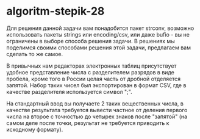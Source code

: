 # algoritm-stepik-28
Для решения данной задачи вам понадобится пакет strconv, возможно использовать пакеты strings или encoding/csv, или даже bufio - вы не ограничены в выборе способа решения задачи. В решениях мы поделимся своими способами решения этой задачи, предлагаем вам сделать то же самое.

В привычных нам редакторах электронных таблиц присутствует удобное представление числа с разделителем разрядов в виде пробела, кроме того в России целая часть от дробной отделяется запятой. Набор таких чисел был экспортирован в формат CSV, где в качестве разделителя используется символ ";".

На стандартный ввод вы получаете 2 таких вещественных числа, в качестве результата требуется вывести частное от деления первого числа на второе с точностью до четырех знаков после "запятой" (на самом деле после точки, результат не требуется приводить к исходному формату).
